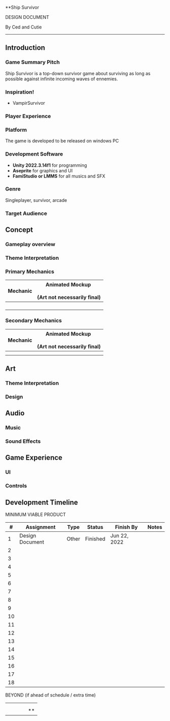 **Ship Survivor

DESIGN DOCUMENT

By Ced and Cutie

---
## Introduction

### Game Summary Pitch

Ship Survivor is a top-down survivor game about surviving as long as possible against infinite incoming waves of ennemies.

### Inspiration!

- VampirSurvivor

### Player Experience


### Platform

The game is developed to be released on windows PC

### Development Software

- **Unity 2022.3.14f1** for programming
- **Aseprite** for graphics and UI
- **FamiStudio or LMMS** for all musics and SFX

### Genre

Singleplayer, survivor, arcade 

### Target Audience


## Concept

### Gameplay overview


### Theme Interpretation


### Primary Mechanics

  

| Mechanic | Animated Mockup <br><br>(Art not necessarily final) |
| -------- | --------------------------------------------------- |
|          |                                                     |
|          |                                                     |
|          |                                                     |
|          |                                                     |

### Secondary Mechanics

  

| Mechanic | Animated Mockup <br><br>(Art not necessarily final) |
| -------- | --------------------------------------------------- |
|          |                                                     |
|          |                                                     |

  

## Art

### Theme Interpretation



  

### Design



  


## Audio

### Music



### Sound Effects


## Game Experience

### UI


### Controls



## Development Timeline

  
MINIMUM VIABLE PRODUCT

  

| #   | Assignment                                | Type   | Status   | Finish By    | Notes                                                      |
| --- | ----------------------------------------- | ------ | -------- | ------------ | ---------------------------------------------------------- |
| 1   | Design Document                           | Other  | Finished | Jun 22, 2022 |                                                            |
| 2   |                                           |        |          |              |                                                            |
| 3   |                                           |        |          |              |                                                            |
| 4   |                                           |        |          |              |                                                            |
| 5   |                                           |        |          |              |                                                            |
| 6   |                                           |        |          |              |                                                            |
| 7   |                                           |        |          |              |                                                            |
| 8   |                                           |        |          |              |                                                            |
| 9   |                                           |        |          |              |                                                            |
| 10  |                                           |        |          |              |                                                            |
| 11  |                                           |        |          |              |                                                            |
| 12  |                                           |        |          |              |                                                            |
| 13  |                                           |        |          |              |                                                            |
| 14  |                                           |        |          |              |                                                            |
| 15  |                                           |        |          |              |                                                            |
| 16  |                                           |        |          |              |                                                            |
| 17  |                                           |        |          |              |                                                            |
| 18  |                                           |        |          |              |                                                            |

  

BEYOND (if ahead of schedule / extra time)

  

|     |     |     |     |     |
| --- | --- | --- | --- | --- |
|     |     |     |     |     |
|     |     |     |     |     |
|     |     |     |     | **  |